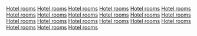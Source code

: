 <a href="https://maps.google.kg/url?q=https://sunvilla.in/">Hotel rooms</a>
<a href="https://maps.google.ht/url?q=https://sunvilla.in/">Hotel rooms</a>
<a href="https://images.google.sh/url?q=https://sunvilla.in/">Hotel rooms</a>
<a href="https://maps.google.sh/url?q=https://sunvilla.in/">Hotel rooms</a>
<a href="https://images.google.ms/url?q=https://sunvilla.in/">Hotel rooms</a>
<a href="https://maps.google.ms/url?q=https://sunvilla.in/">Hotel rooms</a>
<a href="https://images.google.kz/url?q=https://sunvilla.in/">Hotel rooms</a>
<a href="https://images.google.je/url?q=https://sunvilla.in/">Hotel rooms</a>
<a href="https://maps.google.je/url?q=https://sunvilla.in/">Hotel rooms</a>
<a href="https://images.google.com.bz/url?q=https://sunvilla.in/">Hotel rooms</a>
<a href="https://images.google.com.py/url?q=https://sunvilla.in/">Hotel rooms</a>
<a href="https://maps.google.com.om/url?q=https://sunvilla.in/">Hotel rooms</a>
<a href="https://images.google.al/url?q=https://sunvilla.in/">Hotel rooms</a>
<a href="https://images.google.bt/url?q=https://sunvilla.in/">Hotel rooms</a>
<a href="https://maps.google.bt/url?q=https://sunvilla.in/">Hotel rooms</a>
<a href="https://images.google.gg/url?q=https://sunvilla.in/">Hotel rooms</a>
<a href="https://maps.google.gg/url?q=https://sunvilla.in/">Hotel rooms</a>
<a href="https://images.google.im/url?q=https://sunvilla.in/">Hotel rooms</a>
<a href="https://maps.google.im/url?q=https://sunvilla.in/">Hotel rooms</a>
<a href="https://images.google.com.bo/url?q=https://sunvilla.in/">Hotel rooms</a>
<a href="https://maps.google.com.bo/url?q=https://sunvilla.in/">Hotel rooms</a>
